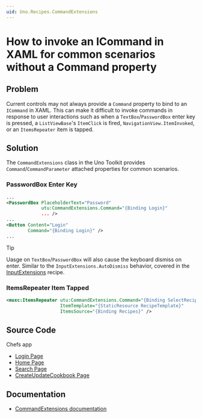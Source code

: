```yaml
---
uid: Uno.Recipes.CommandExtensions
---
```


# How to invoke an ICommand in XAML for common scenarios without a Command property

## Problem

Current controls may not always provide a `Command` property to bind to an `ICommand` in XAML. This can make it difficult to invoke commands in response to user interactions such as when a `TextBox`/`PasswordBox` enter key is pressed, a `ListViewBase`'s `ItemClick` is fired, `NavigationView.ItemInvoked`, or an `ItemsRepeater` item is tapped.

## Solution

The `CommandExtensions` class in the Uno Toolkit provides `Command`/`CommandParameter` attached properties for common scenarios.

### PasswordBox Enter Key

```xml
...
<PasswordBox PlaceholderText="Password"
             utu:CommandExtensions.Command="{Binding Login}"
             ... />
...
<Button Content="Login"
        Command="{Binding Login}" />
...
```

> [!TIP]
> Uasge on `TextBox`/`PasswordBox` will also cause the keyboard dismiss on enter. Similar to the `InputExtensions.AutoDismiss` behavior, covered in the [InputExtensions](xref:Uno.Recipes.InputExtensions) recipe.

### ItemsRepeater Item Tapped

```xml
<muxc:ItemsRepeater utu:CommandExtensions.Command="{Binding SelectRecipe}"
                    ItemTemplate="{StaticResource RecipeTemplate}"
                    ItemsSource="{Binding Recipes}" />
```

## Source Code

Chefs app

- [Login Page](https://github.com/unoplatform/uno.chefs/blob/c39edbc737dfd899b31cb3ba24d017c9e8351861/src/Chefs/Views/LoginPage.xaml#L74)
- [Home Page](https://github.com/unoplatform/uno.chefs/blob/c39edbc737dfd899b31cb3ba24d017c9e8351861/src/Chefs/Views/HomePage.xaml#L155)
- [Search Page](https://github.com/unoplatform/uno.chefs/blob/c39edbc737dfd899b31cb3ba24d017c9e8351861/src/Chefs/Views/SearchPage.xaml#L152)
- [CreateUpdateCookbook Page](https://github.com/unoplatform/uno.chefs/blob/c39edbc737dfd899b31cb3ba24d017c9e8351861/src/Chefs/Views/CreateUpdateCookbookPage.xaml#L149)

## Documentation

- [CommandExtensions documentation](xref:Toolkit.Helpers.CommandExtensions)